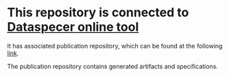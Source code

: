 # This repository is connected to [Dataspecer online tool](http://localhost:5174)

It has associated publication repository, which can be found at the following [link](https://github.com/RadStr-bot/59c03ed0-ec4a-4abb-be40-d2247d222d65-publication-repo).

The publication repository contains generated artifacts and specifications.